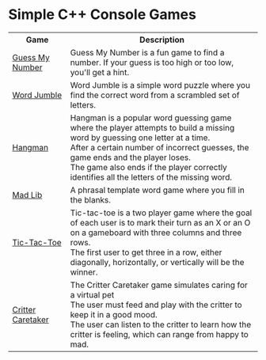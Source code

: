 # Simple C++ Console Games 

<table>
  <tr>
    <th>Game</th>
    <th>Description</th>
  </tr>
  <tr>
    <td><a href="https://github.com/kgoncharova/cpp-games/tree/master/01-guess-my-number">Guess My Number</a></td>
    <td>Guess My Number is a fun game to find a number. If your guess is too high or too low, you'll get a hint.</td>
  </tr>
  <tr>
    <td><a href="https://github.com/kgoncharova/cpp-games/tree/master/02-word-jumble">Word Jumble</a></td>
    <td>Word Jumble is a simple word puzzle where you find the correct word from a scrambled set of letters.</td>
  </tr>
  <tr>
    <td><a href="https://github.com/kgoncharova/cpp-games/tree/master/03-hangman">Hangman</td>
    <td>
      Hangman is a popular word guessing game where the player attempts to build a missing<br>
      word by guessing one letter at a time.<br>
      After a certain number of incorrect guesses, the game ends and the player loses.<br>
      The game also ends if the player correctly identifies all the letters of the missing word.
    </td>
  </tr>
  <tr>
    <td><a href="https://github.com/kgoncharova/cpp-games/tree/master/04-mad-lib">Mad Lib</td>
    <td>A phrasal template word game where you fill in the blanks.</td>
  </tr>
  <tr>
    <td><a href="https://github.com/kgoncharova/cpp-games/tree/master/05-tic-tac-toe">Tic-Tac-Toe</td>
    <td>
      Tic-tac-toe is a two player game where the goal of each user is to mark their turn as an X or an O<br>
      on a gameboard with three columns and three rows.<br>
      The first user to get three in a row, either diagonally, horizontally, or vertically will be the winner.
    </td>
  </tr>
  <tr>
    <td><a href="https://github.com/kgoncharova/cpp-games/tree/master/06-critter-caretaker">Critter Caretaker</td>
    <td>
      The Critter Caretaker game simulates caring for a virtual pet<br>
      The user must feed and play with the critter to keep it in a good mood.<br> 
      The user can listen to the critter to learn how the critter is feeling, which can range from happy to mad.
    </td>
  </tr>
</table>
